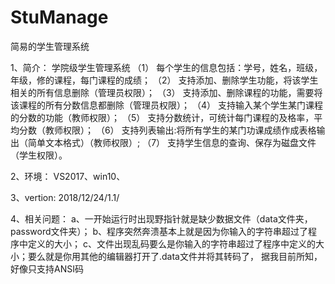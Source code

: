 # StuManage
简易的学生管理系统

1、简介：
			              学院级学生管理系统
（1）  每个学生的信息包括：学号，姓名，班级，年级，修的课程，每门课程的成绩；
（2）  支持添加、删除学生功能，将该学生相关的所有信息删除（管理员权限）；
（3）  支持添加、删除课程的功能，需要将该课程的所有分数信息都删除（管理员权限）；
（4）  支持输入某个学生某门课程的分数的功能（教师权限）；
（5）  支持分数统计，可统计每门课程的及格率，平均分数（教师权限）；
（6）  支持列表输出:将所有学生的某门功课成绩作成表格输出（简单文本格式）（教师权限）;
（7）  支持学生信息的查询、保存为磁盘文件（学生权限）。  

2、环境：
  VS2017、win10、
  
3、vertion:  2018/12/24/1.1/

4、相关问题：
  a、一开始运行时出现野指针就是缺少数据文件（data文件夹，password文件夹）；
  b、程序突然奔溃基本上就是因为你输入的字符串超过了程序中定义的大小；
  c、文件出现乱码要么是你输入的字符串超过了程序中定义的大小；要么就是你用其他的编辑器打开了.data文件并将其转码了，
     据我目前所知，好像只支持ANSI码
